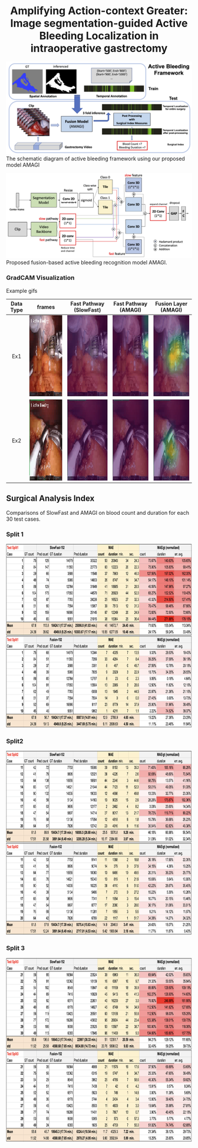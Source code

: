 <center> <h1>Amplifying Action-context Greater: Image segmentation-guided Active Bleeding Localization in intraoperative gastrectomy</h1> </center>



![overall figure](./figs/overall.png) The schematic diagram of active bleeding framework using our proposed model AMAGI

![fusion figure](./figs/fusion_archi.png) Proposed fusion-based active bleeding recognition model AMAGI.




### GradCAM Visualization
Example gifs

| Data Type | frames                | Fast Pathway (SlowFast)                     | Fast Pathway (AMAGI)                     | Fusion Layer (AMAGI)                     |
|:---------:| ------------------------------------------ | ------------------------------------------ | ------------------------------------------ | ------------------------------------------ |
| Ex1       |  <img src="./figs/82400_82408_conv3.gif"  width="220" height="220"> |  <img src="./figs/sf50_82400_82408_conv3_gcam.gif" width="220" height="220"> | <img src="./figs/amagi_82400_82408_conv3_gcam.gif"  width="220" height="220"> | <img src="./figs/amagi_82400_82408_map_fast2_gcam.gif"  width="220" height="220"> |
| Ex2       |  <img src="./figs/58160_58168_conv3.gif"  width="220" height="220"> |  <img src="./figs/sf50_58160_58168_conv3_gcam.gif" width="220" height="220"> | <img src="./figs/amagi_58160_58168_conv3_gcam.gif"  width="220" height="220"> | <img src="./figs/amagi_58160_58168_map_fast2_gcam.gif"  width="220" height="220"> |




## Surgical Analysis Index
Comparisons of SlowFast and AMAGI on blood count and duration for each 30 test cases.

### Split 1
<img src="./figs/split1.png" height="500">

### Split2 
<img src="./figs/split2.png" height="500">

### Split 3
<img src="./figs/split3.png" height="500">


